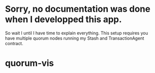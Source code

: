 # Sorry, no documentation was done when I developped this app.

So wait I until I have time to explain everything. This setup requires you have multiple quorum
nodes running my Stash and TransactionAgent contract.
# quorum-vis
